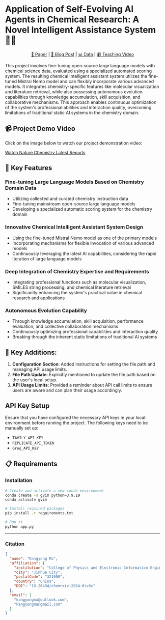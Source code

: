 # Application of Self-Evolving AI Agents in Chemical Research: A Novel Intelligent Assistance System 🧪🤖

<div align="center">

[🧬 Paper](#) | [🔬 Blog Post](#) | [📊 Data](#) | [📹 Teaching Video](https://www.youtube.com/watch?v=78g1PUSpBNQ)

</div>

This project involves fine-tuning open-source large language models with chemical science data, evaluated using a specialized automated scoring system. The resulting chemical intelligent assistant system utilizes the fine-tuned Mistral Nemo model and can flexibly incorporate various advanced models. It integrates chemistry-specific features like molecular visualization and literature retrieval, while also possessing autonomous evolution capabilities through knowledge accumulation, skill acquisition, and collaborative mechanisms. This approach enables continuous optimization of the system's professional abilities and interaction quality, overcoming limitations of traditional static AI systems in the chemistry domain.

## 📹 Project Demo Video

Click on the image below to watch our project demonstration video:

[Watch Nature Chemistry Latest Reports](https://github.com/KangyongMa/GVIM/blob/main/Nature%20Chemistry%20latest%20reports.mp4)

## 🌟 Key Features

### Fine-tuning Large Language Models Based on Chemistry Domain Data
- Utilizing collected and curated chemistry instruction data
- Fine-tuning mainstream open-source large language models
- Developing a specialized automatic scoring system for the chemistry domain

### Innovative Chemical Intelligent Assistant System Design
- Using the fine-tuned Mistral Nemo model as one of the primary models
- Incorporating mechanisms for flexible invocation of various advanced models
- Continuously leveraging the latest AI capabilities, considering the rapid iteration of large language models

### Deep Integration of Chemistry Expertise and Requirements
- Integrating professional functions such as molecular visualization, SMILES string processing, and chemical literature retrieval
- Significantly enhancing the system's practical value in chemical research and applications

### Autonomous Evolution Capability
- Through knowledge accumulation, skill acquisition, performance evaluation, and collective collaboration mechanisms
- Continuously optimizing professional capabilities and interaction quality
- Breaking through the inherent static limitations of traditional AI systems

## 🧬 Key Additions:
1. **Configuration Section**: Added instructions for setting the file path and managing API usage limits.
2. **File Path Update**: Explicitly mentioned to update the file path based on the user's local setup.
3. **API Usage Limits**: Provided a reminder about API call limits to ensure users are aware and can plan their usage accordingly.

## API Key Setup
Ensure that you have configured the necessary API keys in your local environment before running the project. The following keys need to be manually set up:
- `TAVILY_API_KEY`
- `REPLICATE_API_TOKEN`
- `Groq_API_KEY`

## 📋 Requirements

### Installation
```bash
# Create and activate a new conda environment
conda create -n gvim python=3.9.19
conda activate gvim

# Install required packages
pip install -r requirements.txt

# Run it
python app.py
```

---

### Citation
```json
{
  "name": "Kangyong Ma",
  "affiliation": {
    "institution": "College of Physics and Electronic Information Engineering, Zhejiang Normal University",
    "city": "Jinhua City",
    "postalCode": "321000",
    "country": "China",
    "DOI": "10.26434/chemrxiv-2024-6tv8c"
  },
  "email": [
    "kangyongma@outlook.com",
    "kangyongma@gmail.com"
  ]
}
```
